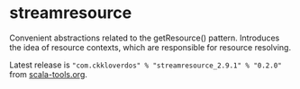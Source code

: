 streamresource
=======

Convenient abstractions related to the getResource() pattern. Introduces the idea of resource contexts, which are responsible for resource resolving.

Latest release is `"com.ckkloverdos" % "streamresource_2.9.1" % "0.2.0"` from [scala-tools.org](http://scala-tools.org/repo-releases).
